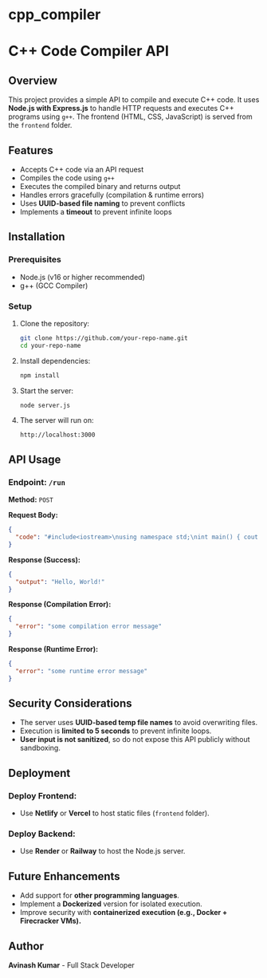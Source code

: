 # cpp_compiler

# C++ Code Compiler API

## Overview
This project provides a simple API to compile and execute C++ code. It uses **Node.js with Express.js** to handle HTTP requests and executes C++ programs using `g++`. The frontend (HTML, CSS, JavaScript) is served from the `frontend` folder.

## Features
- Accepts C++ code via an API request
- Compiles the code using `g++`
- Executes the compiled binary and returns output
- Handles errors gracefully (compilation & runtime errors)
- Uses **UUID-based file naming** to prevent conflicts
- Implements a **timeout** to prevent infinite loops

## Installation
### Prerequisites
- Node.js (v16 or higher recommended)
- g++ (GCC Compiler)

### Setup
1. Clone the repository:
   ```sh
   git clone https://github.com/your-repo-name.git
   cd your-repo-name
   ```
2. Install dependencies:
   ```sh
   npm install
   ```
3. Start the server:
   ```sh
   node server.js
   ```
4. The server will run on:
   ```
   http://localhost:3000
   ```

## API Usage
### Endpoint: `/run`
**Method:** `POST`

**Request Body:**
```json
{
  "code": "#include<iostream>\nusing namespace std;\nint main() { cout << 'Hello, World!'; return 0; }"
}
```

**Response (Success):**
```json
{
  "output": "Hello, World!"
}
```

**Response (Compilation Error):**
```json
{
  "error": "some compilation error message"
}
```

**Response (Runtime Error):**
```json
{
  "error": "some runtime error message"
}
```

## Security Considerations
- The server uses **UUID-based temp file names** to avoid overwriting files.
- Execution is **limited to 5 seconds** to prevent infinite loops.
- **User input is not sanitized**, so do not expose this API publicly without sandboxing.

## Deployment
### Deploy Frontend:
- Use **Netlify** or **Vercel** to host static files (`frontend` folder).

### Deploy Backend:
- Use **Render** or **Railway** to host the Node.js server.

## Future Enhancements
- Add support for **other programming languages**.
- Implement a **Dockerized** version for isolated execution.
- Improve security with **containerized execution (e.g., Docker + Firecracker VMs).**

## Author
**Avinash Kumar** - Full Stack Developer

